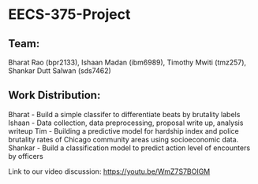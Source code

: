# EECS-375-Project
## Team: 
Bharat Rao (bpr2133), Ishaan Madan (ibm6989), Timothy Mwiti (tmz257), Shankar Dutt Salwan (sds7462)
## Work Distribution:
Bharat - Build a simple classifer to differentiate beats by brutality labels
Ishaan - Data collection, data preprocessing, proposal write up, analysis writeup
Tim - Building a predictive model for hardship index and police brutality rates of Chicago community areas using socioeconomic data.
Shankar - Build a classification model to predict action level of encounters by officers

Link to our video discussion: https://youtu.be/WmZ7S7BOIGM
